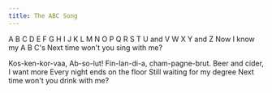 ```yaml
---
title: The ABC Song
---
```


A B C D E F G
H I J K L M N O P
Q R S T U and V
W X Y and Z
Now I know my A B C's
Next time won't you sing with me?

Kos-ken-kor-vaa, Ab-so-lut!
Fin-lan-di-a, cham-pagne-brut.
Beer and cider, I want more
Every night ends on the floor
Still waiting for my degree
Next time won't you drink with me?
